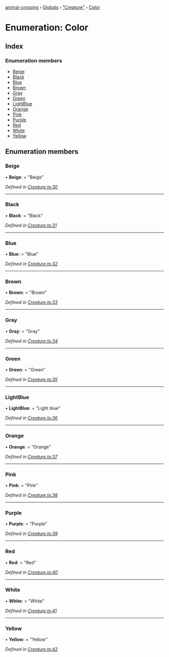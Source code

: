 [animal-crossing](../README.md) › [Globals](../globals.md) › ["Creature"](../modules/_creature_.md) › [Color](_creature_.color.md)

# Enumeration: Color

## Index

### Enumeration members

* [Beige](_creature_.color.md#beige)
* [Black](_creature_.color.md#black)
* [Blue](_creature_.color.md#blue)
* [Brown](_creature_.color.md#brown)
* [Gray](_creature_.color.md#gray)
* [Green](_creature_.color.md#green)
* [LightBlue](_creature_.color.md#lightblue)
* [Orange](_creature_.color.md#orange)
* [Pink](_creature_.color.md#pink)
* [Purple](_creature_.color.md#purple)
* [Red](_creature_.color.md#red)
* [White](_creature_.color.md#white)
* [Yellow](_creature_.color.md#yellow)

## Enumeration members

###  Beige

• **Beige**: = "Beige"

*Defined in [Creature.ts:30](https://github.com/Norviah/animal-crossing/blob/a6bd02a/module/types/Creature.ts#L30)*

___

###  Black

• **Black**: = "Black"

*Defined in [Creature.ts:31](https://github.com/Norviah/animal-crossing/blob/a6bd02a/module/types/Creature.ts#L31)*

___

###  Blue

• **Blue**: = "Blue"

*Defined in [Creature.ts:32](https://github.com/Norviah/animal-crossing/blob/a6bd02a/module/types/Creature.ts#L32)*

___

###  Brown

• **Brown**: = "Brown"

*Defined in [Creature.ts:33](https://github.com/Norviah/animal-crossing/blob/a6bd02a/module/types/Creature.ts#L33)*

___

###  Gray

• **Gray**: = "Gray"

*Defined in [Creature.ts:34](https://github.com/Norviah/animal-crossing/blob/a6bd02a/module/types/Creature.ts#L34)*

___

###  Green

• **Green**: = "Green"

*Defined in [Creature.ts:35](https://github.com/Norviah/animal-crossing/blob/a6bd02a/module/types/Creature.ts#L35)*

___

###  LightBlue

• **LightBlue**: = "Light blue"

*Defined in [Creature.ts:36](https://github.com/Norviah/animal-crossing/blob/a6bd02a/module/types/Creature.ts#L36)*

___

###  Orange

• **Orange**: = "Orange"

*Defined in [Creature.ts:37](https://github.com/Norviah/animal-crossing/blob/a6bd02a/module/types/Creature.ts#L37)*

___

###  Pink

• **Pink**: = "Pink"

*Defined in [Creature.ts:38](https://github.com/Norviah/animal-crossing/blob/a6bd02a/module/types/Creature.ts#L38)*

___

###  Purple

• **Purple**: = "Purple"

*Defined in [Creature.ts:39](https://github.com/Norviah/animal-crossing/blob/a6bd02a/module/types/Creature.ts#L39)*

___

###  Red

• **Red**: = "Red"

*Defined in [Creature.ts:40](https://github.com/Norviah/animal-crossing/blob/a6bd02a/module/types/Creature.ts#L40)*

___

###  White

• **White**: = "White"

*Defined in [Creature.ts:41](https://github.com/Norviah/animal-crossing/blob/a6bd02a/module/types/Creature.ts#L41)*

___

###  Yellow

• **Yellow**: = "Yellow"

*Defined in [Creature.ts:42](https://github.com/Norviah/animal-crossing/blob/a6bd02a/module/types/Creature.ts#L42)*
